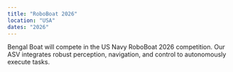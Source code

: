 ```yaml
---
title: "RoboBoat 2026"
location: "USA"
dates: "2026"
---
```


Bengal Boat will compete in the US Navy RoboBoat 2026 competition. Our ASV integrates robust perception, navigation, and control to autonomously execute tasks.
